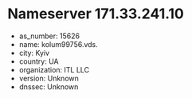 # Nameserver 171.33.241.10

* as_number: 15626
* name: kolum99756.vds.
* city: Kyiv
* country: UA
* organization: ITL LLC
* version: Unknown
* dnssec: Unknown
